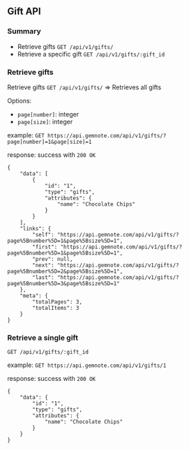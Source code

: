 ## Gift API
### Summary
* Retrieve gifts `GET /api/v1/gifts/`  
* Retrieve a specific gift `GET /api/v1/gifts/:gift_id`  

### Retrieve gifts

Retrieve gifts `GET /api/v1/gifts/` => Retrieves all gifts

Options:  

* `page[number]`: integer  
* `page[size]`: integer

example: 
`GET https://api.gemnote.com/api/v1/gifts/?page[number]=1&page[size]=1`

response:
success with `200 OK`

```
{
    "data": [
        {
            "id": "1",
            "type": "gifts",
            "attributes": {
                "name": "Chocolate Chips"
            }
        }
    ],
    "links": {
        "self": "https://api.gemnote.com/api/v1/gifts/?page%5Bnumber%5D=1&page%5Bsize%5D=1",
        "first": "https://api.gemnote.com/api/v1/gifts/?page%5Bnumber%5D=1&page%5Bsize%5D=1",
        "prev": null,
        "next": "https://api.gemnote.com/api/v1/gifts/?page%5Bnumber%5D=2&page%5Bsize%5D=1",
        "last": "https://api.gemnote.com/api/v1/gifts/?page%5Bnumber%5D=3&page%5Bsize%5D=1"
    },
    "meta": {
        "totalPages": 3,
        "totalItems": 3
    }
}
```

### Retrieve a single gift

`GET /api/v1/gifts/:gift_id`


example:
`GET https://api.gemnote.com/api/v1/gifts/1`

response:
success with `200 OK`

```
{
    "data": {
        "id": "1",
        "type": "gifts",
        "attributes": {
            "name": "Chocolate Chips"
        }
    }
}
```
